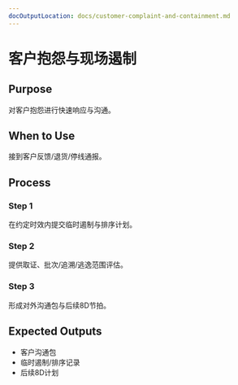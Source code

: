 ```yaml
---
docOutputLocation: docs/customer-complaint-and-containment.md
---
```


# 客户抱怨与现场遏制

## Purpose

对客户抱怨进行快速响应与沟通。

## When to Use

接到客户反馈/退货/停线通报。

## Process

### Step 1

在约定时效内提交临时遏制与排序计划。

### Step 2

提供取证、批次/追溯/逃逸范围评估。

### Step 3

形成对外沟通包与后续8D节拍。

## Expected Outputs

- 客户沟通包
- 临时遏制/排序记录
- 后续8D计划
